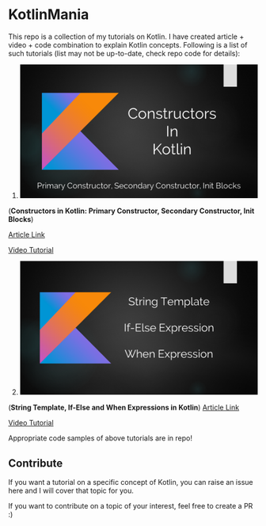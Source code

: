 # KotlinMania

This repo is a collection of my tutorials on Kotlin. I have created article + video + code combination to explain Kotlin concepts. Following is a list of such tutorials (list may not be up-to-date, check repo code for details):

1. <img src="posters/Constructors.png"/>
(<b>Constructors in Kotlin: Primary Constructor, Secondary Constructor, Init Blocks</b>)

<a href="http://www.downloadinformer.com/constructors-in-kotlin-explained-with-example/">Article Link</a>

<a href="https://www.youtube.com/watch?v=-1Rfj9is0vg">Video Tutorial</a>

2. <img src="posters/StringTemplateExpressions.png"/>
(<b>String Template, If-Else and When Expressions in Kotlin</b>)
<a href="http://www.downloadinformer.com/string-template-if-else-and-when-expressions-in-kotlin/">Article Link</a>

<a href="https://www.youtube.com/watch?v=m6ir74AJo2c">Video Tutorial</a>

Appropriate code samples of above tutorials are in repo!

## Contribute

If you want a tutorial on a specific concept of Kotlin, you can raise an issue here and I will cover that topic for you.

If you want to contribute on a topic of your interest, feel free to create a PR :)

